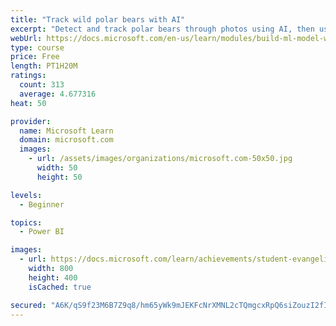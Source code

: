 ```yaml
---
title: "Track wild polar bears with AI"
excerpt: "Detect and track polar bears through photos using AI, then use Power BI to show where polar bears are being spotted."
webUrl: https://docs.microsoft.com/en-us/learn/modules/build-ml-model-with-azure-stream-analytics/
type: course
price: Free
length: PT1H20M
ratings:
  count: 313
  average: 4.677316
heat: 50

provider:
  name: Microsoft Learn
  domain: microsoft.com
  images:
    - url: /assets/images/organizations/microsoft.com-50x50.jpg
      width: 50
      height: 50

levels:
  - Beginner

topics:
  - Power BI

images:
  - url: https://docs.microsoft.com/learn/achievements/student-evangelism/build-ml-model-with-azure-stream-analytics-badge-social.png
    width: 800
    height: 400
    isCached: true

secured: "A6K/qS9f23M6B7Z9q8/hm65yWk9mJEKFcNrXMNL2cTQmgcxRpQ6siZouzI2fIdYSZF45ekz2Foqnrdrk457aSUL75CjJ976I9Nud6z5TZcmm8PULzab8Nl75qGTEKkat9tCb2RSHJHnzQ5F9nMbKuKGS1MbWmlk++1qRr1ZVyA1HnIQqjWLx3LFCsQHiGiE4gnYKLHb/JQ0j3jNUCcANKzGBFrbK96RmhxAuhR+ooV8UThJyb2VKwRE/m1M7aNs9gnX1Vx0LNvlGMDXETC6p4BCqjfWk5W/qCqGgNF6HKz/mXPU/G4NpYNOIMpogVZ+lqdkCXE2T1T5FyF0y9Qi1/eMmmj+DgoEvXdfIgmH+Pm0C2LA4w2LnP2Ym6prXzN4c3qo8S+fvaENUmtQ3HNsgL6a3yRKdS7yH2y+x/i4rmgw=;7E0/AFoss3BYUF1tAiJiUQ=="
---
```


